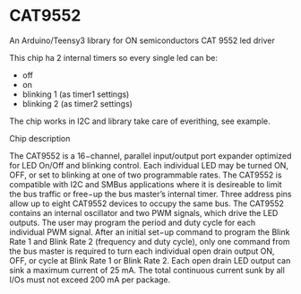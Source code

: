 CAT9552
=======

An Arduino/Teensy3 library for ON semiconductors CAT 9552 led driver

This chip ha 2 internal timers so every single led can be:
 - off
 - on
 - blinking 1 (as timer1 settings)
 - blinking 2 (as timer2 settings)

The chip works in I2C and library take care of everithing, see example.

Chip description

The CAT9552 is a 16−channel, parallel input/output port expander
optimized for LED On/Off and blinking control. Each individual LED
may be turned ON, OFF, or set to blinking at one of two programmable
rates. The CAT9552 is compatible with I2C and SMBus applications
where it is desireable to limit the bus traffic or free−up the bus master’s
internal timer. Three address pins allow up to eight CAT9552 devices
to occupy the same bus.
The CAT9552 contains an internal oscillator and two PWM signals,
which drive the LED outputs. The user may program the period and
duty cycle for each individual PWM signal. After an initial set−up
command to program the Blink Rate 1 and Blink Rate 2 (frequency
and duty cycle), only one command from the bus master is required to
turn each individual open drain output ON, OFF, or cycle at Blink
Rate 1 or Blink Rate 2. Each open drain LED output can sink a
maximum current of 25 mA. The total continuous current sunk by all
I/Os must not exceed 200 mA per package.
